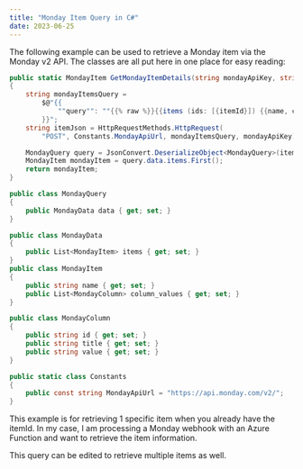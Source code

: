 ```yaml
---
title: "Monday Item Query in C#"
date: 2023-06-25
---
```


The following example can be used to retrieve a Monday item via the Monday v2 API. The classes are all put here in one place for easy reading:

```csharp
public static MondayItem GetMondayItemDetails(string mondayApiKey, string itemId)
{
    string mondayItemsQuery =
        $@"{{
            ""query"": ""{{% raw %}}{{items (ids: [{itemId}]) {{name, column_values {{ title, value}} }}}}{{% endraw %}}""
        }}";
    string itemJson = HttpRequestMethods.HttpRequest(
        "POST", Constants.MondayApiUrl, mondayItemsQuery, mondayApiKey);

    MondayQuery query = JsonConvert.DeserializeObject<MondayQuery>(itemJson);
    MondayItem mondayItem = query.data.items.First();
    return mondayItem;
}

public class MondayQuery
{
    public MondayData data { get; set; }
}

public class MondayData
{
    public List<MondayItem> items { get; set; }
}
public class MondayItem
{
    public string name { get; set; }
    public List<MondayColumn> column_values { get; set; }
}

public class MondayColumn
{
    public string id { get; set; }
    public string title { get; set; }
    public string value { get; set; }
}

public static class Constants
{
    public const string MondayApiUrl = "https://api.monday.com/v2/";
}

```

This example is for retrieving 1 specific item when you already have the itemId. In my case, I am processing a Monday webhook with an Azure Function and want to retrieve the item information.

This query can be edited to retrieve multiple items as well.
